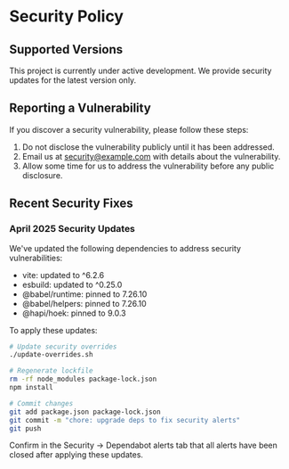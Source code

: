 
# Security Policy

## Supported Versions

This project is currently under active development. We provide security updates for the latest version only.

## Reporting a Vulnerability

If you discover a security vulnerability, please follow these steps:

1. Do not disclose the vulnerability publicly until it has been addressed.
2. Email us at [security@example.com](mailto:security@example.com) with details about the vulnerability.
3. Allow some time for us to address the vulnerability before any public disclosure.

## Recent Security Fixes

### April 2025 Security Updates

We've updated the following dependencies to address security vulnerabilities:

- vite: updated to ^6.2.6
- esbuild: updated to ^0.25.0
- @babel/runtime: pinned to 7.26.10
- @babel/helpers: pinned to 7.26.10
- @hapi/hoek: pinned to 9.0.3

To apply these updates:

```bash
# Update security overrides
./update-overrides.sh

# Regenerate lockfile
rm -rf node_modules package-lock.json
npm install

# Commit changes
git add package.json package-lock.json
git commit -m "chore: upgrade deps to fix security alerts"
git push
```

Confirm in the Security → Dependabot alerts tab that all alerts have been closed after applying these updates.
